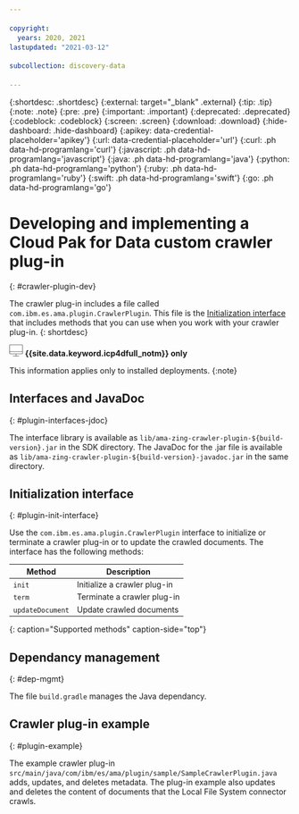 ```yaml
---

copyright:
  years: 2020, 2021
lastupdated: "2021-03-12"

subcollection: discovery-data

---
```


{:shortdesc: .shortdesc}
{:external: target="_blank" .external}
{:tip: .tip}
{:note: .note}
{:pre: .pre}
{:important: .important}
{:deprecated: .deprecated}
{:codeblock: .codeblock}
{:screen: .screen}
{:download: .download}
{:hide-dashboard: .hide-dashboard}
{:apikey: data-credential-placeholder='apikey'} 
{:url: data-credential-placeholder='url'}
{:curl: .ph data-hd-programlang='curl'}
{:javascript: .ph data-hd-programlang='javascript'}
{:java: .ph data-hd-programlang='java'}
{:python: .ph data-hd-programlang='python'}
{:ruby: .ph data-hd-programlang='ruby'}
{:swift: .ph data-hd-programlang='swift'}
{:go: .ph data-hd-programlang='go'}

# Developing and implementing a Cloud Pak for Data custom crawler plug-in
{: #crawler-plugin-dev}

The crawler plug-in includes a file called `com.ibm.es.ama.plugin.CrawlerPlugin`. This file is the [Initialization interface](/docs/discovery-data?topic=discovery-data-crawler-plugin-dev#plugin-init-interface) that includes methods that you can use when you work with your crawler plug-in.
{: shortdesc}

![Cloud Pak for Data only](images/desktop.png) **{{site.data.keyword.icp4dfull_notm}} only**

This information applies only to installed deployments.
{:note}

## Interfaces and JavaDoc
{: #plugin-interfaces-jdoc}

The interface library is available as `lib/ama-zing-crawler-plugin-${build-version}.jar` in the SDK directory. The JavaDoc for the .jar file is available as `lib/ama-zing-crawler-plugin-${build-version}-javadoc.jar` in the same directory.

## Initialization interface
{: #plugin-init-interface}

Use the `com.ibm.es.ama.plugin.CrawlerPlugin` interface to initialize or terminate a crawler plug-in or to update the crawled documents. The interface has the following methods:

| Method               | Description
|----------------------|------------------------------|
| `init`               | Initialize a crawler plug-in |
| `term`               | Terminate a crawler plug-in  |
| `updateDocument`     | Update crawled documents     |
{: caption="Supported methods" caption-side="top"}

## Dependancy management
{: #dep-mgmt}

The file `build.gradle` manages the Java dependancy.

## Crawler plug-in example
{: #plugin-example}

The example crawler plug-in `src/main/java/com/ibm/es/ama/plugin/sample/SampleCrawlerPlugin.java` adds, updates, and deletes metadata. The plug-in example also updates and deletes the content of documents that the Local File System connector crawls.
